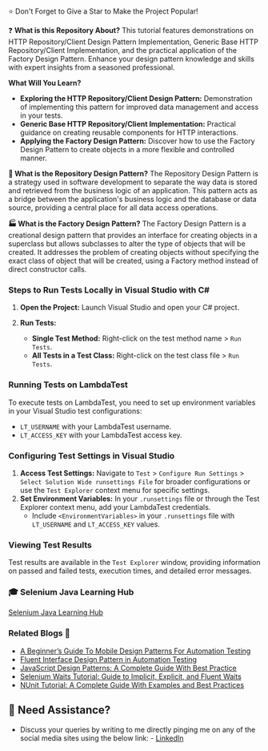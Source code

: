 
:star: Don't Forget to Give a Star to Make the Project Popular!

:question: **What is this Repository About?**
This tutorial features demonstrations on HTTP Repository/Client Design Pattern Implementation, Generic Base HTTP Repository/Client Implementation, and the practical application of the Factory Design Pattern. Enhance your design pattern knowledge and skills with expert insights from a seasoned professional.

**What Will You Learn?**
- **Exploring the HTTP Repository/Client Design Pattern:** Demonstration of implementing this pattern for improved data management and access in your tests.
- **Generic Base HTTP Repository/Client Implementation:** Practical guidance on creating reusable components for HTTP interactions.
- **Applying the Factory Design Pattern:** Discover how to use the Factory Design Pattern to create objects in a more flexible and controlled manner.

**:file_folder: What is the Repository Design Pattern?**
The Repository Design Pattern is a strategy used in software development to separate the way data is stored and retrieved from the business logic of an application. This pattern acts as a bridge between the application's business logic and the database or data source, providing a central place for all data access operations.

**:factory: What is the Factory Design Pattern?**
The Factory Design Pattern is a creational design pattern that provides an interface for creating objects in a superclass but allows subclasses to alter the type of objects that will be created. It addresses the problem of creating objects without specifying the exact class of object that will be created, using a Factory method instead of direct constructor calls.

### Steps to Run Tests Locally in Visual Studio with C#

1. **Open the Project:** Launch Visual Studio and open your C# project.

2. **Run Tests:**
   - **Single Test Method:** Right-click on the test method name > `Run Tests`.
   - **All Tests in a Test Class:** Right-click on the test class file > `Run Tests`.

### Running Tests on LambdaTest

To execute tests on LambdaTest, you need to set up environment variables in your Visual Studio test configurations:

- `LT_USERNAME` with your LambdaTest username.
- `LT_ACCESS_KEY` with your LambdaTest access key.

### Configuring Test Settings in Visual Studio

1. **Access Test Settings:** Navigate to `Test` > `Configure Run Settings` > `Select Solution Wide runsettings File` for broader configurations or use the `Test Explorer` context menu for specific settings.
2. **Set Environment Variables:** In your `.runsettings` file or through the Test Explorer context menu, add your LambdaTest credentials.
   - Include `<EnvironmentVariables>` in your `.runsettings` file with `LT_USERNAME` and `LT_ACCESS_KEY` values.

### Viewing Test Results

Test results are available in the `Test Explorer` window, providing information on passed and failed tests, execution times, and detailed error messages.


### 🎓 Selenium Java Learning Hub
[Selenium Java Learning Hub](https://www.lambdatest.com/learning-hub/selenium-c-sharp-tutorial)


### Related Blogs 📝

- [A Beginner’s Guide To Mobile Design Patterns For Automation Testing](https://bit.ly/47iYQ9b)
- [Fluent Interface Design Pattern in Automation Testing](https://bit.ly/3IkzGw8)
- [JavaScript Design Patterns: A Complete Guide With Best Practice](https://bit.ly/3SemD3X)
- [Selenium Waits Tutorial: Guide to Implicit, Explicit, and Fluent Waits](https://bit.ly/3ulpTT3)
- [NUnit Tutorial: A Complete Guide With Examples and Best Practices](https://bit.ly/3Sfh0CI)


## 🧬 Need Assistance?

- Discuss your queries by writing to me directly pinging me on any of the social media sites using the below link: - [LinkedIn](https://www.linkedin.com/in/angelovstanton/)
